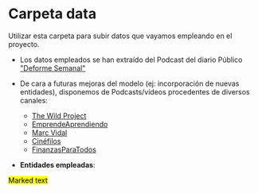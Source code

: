 # Carpeta data

Utilizar esta carpeta para subir datos que vayamos empleando en el proyecto.

* Los datos empleados se han extraído del Podcast del diario Público ["Deforme Semanal"](https://www.publico.es/publico-tv/deforme-semanal)
* De cara a futuras mejoras del modelo (ej: incorporación de nuevas entidades), disponemos de Podcasts/vídeos procedentes de diversos canales:
	* [The Wild Project](https://www.youtube.com/@TheWildProject)
	* [EmprendeAprendiendo](https://www.youtube.com/@EmprendeAprendiendo)
	* [Marc Vidal](https://www.youtube.com/@marc_vidal)
	* [Cinéfilos](https://www.youtube.com/@LosCinefilos)
	* [FinanzasParaTodos](https://www.youtube.com/@FinanzasparatodosYT)

* __Entidades empleadas__:

<mark>Marked text</mark>

